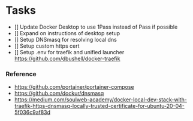 # Tasks

- [] Update Docker Desktop to use 1Pass instead of Pass if possible
- [] Expand on instructions of desktop setup
- [] Setup DNSmasq for resolving local dns
- [] Setup custom https cert
- [] Setup .env for traefik and unified launcher https://github.com/dbushell/docker-traefik


### Reference
- https://github.com/portainer/portainer-compose
- https://github.com/dockur/dnsmasq
- https://medium.com/soulweb-academy/docker-local-dev-stack-with-traefik-https-dnsmasq-locally-trusted-certificate-for-ubuntu-20-04-5f036c9af83d